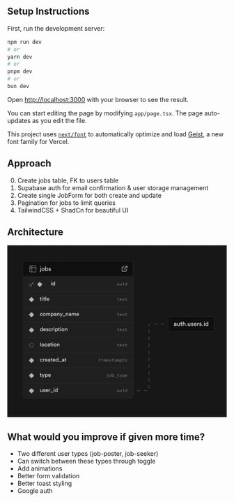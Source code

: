 ## Setup Instructions

First, run the development server:

```bash
npm run dev
# or
yarn dev
# or
pnpm dev
# or
bun dev
```

Open [http://localhost:3000](http://localhost:3000) with your browser to see the result.

You can start editing the page by modifying `app/page.tsx`. The page auto-updates as you edit the file.

This project uses [`next/font`](https://nextjs.org/docs/app/building-your-application/optimizing/fonts) to automatically optimize and load [Geist](https://vercel.com/font), a new font family for Vercel.

## Approach

0. Create jobs table, FK to users table
1. Supabase auth for email confirmation & user storage management
2. Create single JobForm for both create and update
3. Pagination for jobs to limit queries
4. TailwindCSS + ShadCn for beautiful UI

## Architecture

![db-architecture](./db-architecture.png)

## What would you improve if given more time?

- Two different user types (job-poster, job-seeker)
- Can switch between these types through toggle
- Add animations
- Better form validation
- Better toast styling
- Google auth
